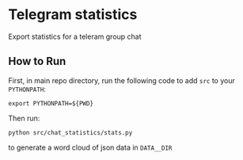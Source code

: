 # Telegram statistics
Export statistics for a teleram group chat

## How to Run
First, in main repo directory, run the following code to add `src` to your `PYTHONPATH`:
```
export PYTHONPATH=${PWD}
```

Then run:
```
python src/chat_statistics/stats.py 
```
to generate a word cloud of json data in `DATA__DIR`
